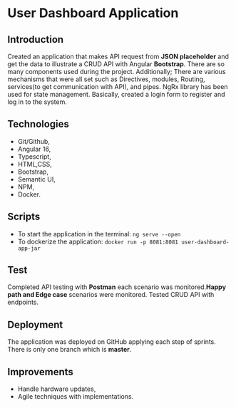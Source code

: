 # User Dashboard Application
## Introduction

Created an application that makes API request from __JSON placeholder__ and get the data to illustrate a CRUD API with Angular __Bootstrap__. There are so many components used during the project. Additionally; There are various mechanisms that were all set such as Directives, modules, Routing, services(to get communication with API), and pipes. NgRx library has been used for state management. Basically, created a login form to register and log in to the system.

## Technologies
 - Git/Github,
 - Angular 16,
 - Typescript,
 - HTML,CSS,
 - Bootstrap,
 - Semantic UI,
 - NPM,
 - Docker.

## Scripts
- To start the application in the terminal:
`ng serve --open`
- To dockerize the application:
`docker run -p 8081:8081 user-dashboard-app-jar`


## Test
Completed API testing with __Postman__ each scenario was monitored.__Happy path and Edge case__ scenarios were monitored. Tested CRUD API with endpoints.

## Deployment
The application was deployed on GitHub applying each step of sprints. There is only one branch which is __master__.

## Improvements
 - Handle  hardware updates,
 - Agile techniques with implementations.
